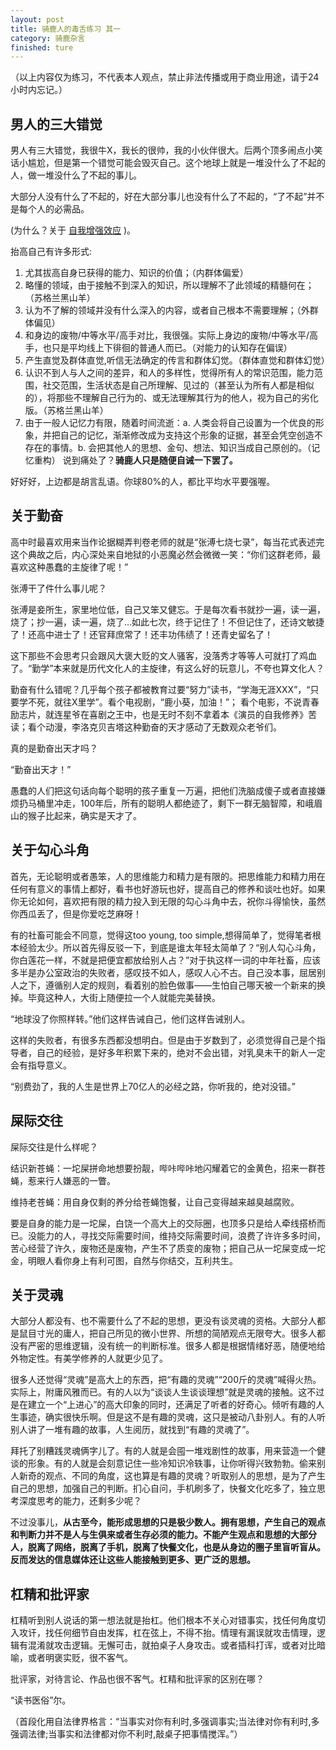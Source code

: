 ```yaml
---
layout: post
title: 骑鹿人的毒舌练习 其一
category: 骑鹿杂言
finished: ture
---
```


（以上内容仅为练习，不代表本人观点，禁止非法传播或用于商业用途，请于24小时内忘记。）

## 男人的三大错觉

男人有三大错觉，我很牛X，我长的很帅，我的小伙伴很大。后两个顶多闹点小笑话小尴尬，但是第一个错觉可能会毁灭自己。这个地球上就是一堆没什么了不起的人，做一堆没什么了不起的事儿。


大部分人没有什么了不起的，好在大部分事儿也没有什么了不起的，“了不起”并不是每个人的必需品。

(为什么？关于
[自我增强效应](http://tech.sina.com.cn/d/f/2017-03-07/doc-ifycaafp2208890.shtml)
)。

抬高自己有许多形式:

1. 尤其拔高自身已获得的能力、知识的价值；（内群体偏爱）
2. 略懂的领域，由于接触不到深入的知识，所以理解不了此领域的精髓何在；（苏格兰黑山羊）
3. 认为不了解的领域并没有什么深入的内容，或者自己根本不需要理解；（外群体偏见）
4. 和身边的废物/中等水平/高手对比，我很强。实际上身边的废物/中等水平/高手，也只是平均线上下徘徊的普通人而已。（对能力的认知存在偏误）
5. 产生直觉及群体直觉,听信无法确定的传言和群体幻觉。（群体直觉和群体幻觉）
6. 认识不到人与人之间的差异，和人的多样性，觉得所有人的常识范围，能力范围，社交范围，生活状态是自己所理解、见过的（甚至认为所有人都是相似的），将那些不理解自己行为的、或无法理解其行为的他人，视为自己的劣化版。（苏格兰黑山羊）
7. 由于一般人记忆力有限，随着时间流逝：a. 人类会将自己设置为一个优良的形象，并把自己的记忆，渐渐修改成为支持这个形象的证据，甚至会凭空创造不存在的事情。b. 会把其他人的思想、金句、想法、知识当成自己原创的。（记忆重构）
说到痛处了？**骑鹿人只是随便自诫一下罢了。**

好好好，上边都是胡言乱语。你球80%的人，都比平均水平要强喔。


## 关于勤奋

高中时最喜欢用来当作论据糊弄判卷老师的就是“张溥七烧七录”，每当花式表述完这个典故之后，内心深处来自地狱的小恶魔必然会微微一笑：“你们这群老师，最喜欢这种愚蠢的主旋律了呢！”

张溥干了件什么事儿呢？

张溥是妾所生，家里地位低，自己又笨又健忘。于是每次看书就抄一遍，读一遍，烧了；抄一遍，读一遍，烧了...如此七次，终于记住了！不但记住了，还诗文敏捷了！还高中进士了！还官拜庶常了！还丰功伟绩了！还青史留名了！

这下那些不会思考只会跟风大褒大贬的文人骚客，没落秀才等等人可就打了鸡血了。“勤学”本来就是历代文化人的主旋律，有这么好的玩意儿，不夸也算文化人？

勤奋有什么错呢？几乎每个孩子都被教育过要“努力”读书，“学海无涯XXX”，“只要学不死，就往X里学”。看个电视剧，“鹿小葵，加油！”； 看个电影，不说青春励志片，就连星爷在喜剧之王中，也是无时不刻不拿着本《演员的自我修养》苦读；看个动漫，李洛克贝吉塔这种勤奋的天才感动了无数观众老爷们。

真的是勤奋出天才吗？

“勤奋出天才！”

愚蠢的人们把这句话向每个聪明的孩子重复一万遍，把他们洗脑成傻子或者直接嫌烦扔马桶里冲走，100年后，所有的聪明人都绝迹了，剩下一群无脑智障，和峨眉山的猴子比起来，确实是天才了。

## 关于勾心斗角

首先，无论聪明或者愚笨，人的思维能力和精力是有限的。把思维能力和精力用在任何有意义的事情上都好，看书也好游玩也好，提高自己的修养和谈吐也好。如果你无论如何，喜欢把有限的精力投入到无限的勾心斗角中去，祝你斗得愉快，虽然你西瓜丢了，但是你爱吃芝麻呀！

有的社畜可能会不同意，觉得这too young, too simple,想得简单了，觉得笔者根本经验太少。所以首先得反驳一下，到底是谁太年轻太简单了？“别人勾心斗角，你白莲花一样，不就是把便宜都放给别人占？”对于执这样一词的中年社畜，应该多半是办公室政治的失败者，感叹技不如人，感叹人心不古。自己没本事，屈居别人之下，遵循别人定的规则，看着别的脸色做事——生怕自己哪天被一个新来的换掉。毕竟这种人，大街上随便拉一个人就能完美替换。

“地球没了你照样转。”他们这样告诫自己，他们这样告诫别人。

这样的失败者，有很多东西都没想明白。但是由于岁数到了，必须觉得自己是个指导者，自己的经验，是好多年积累下来的，绝对不会出错，对乳臭未干的新人一定会有指导意义。

“别费劲了，我的人生是世界上70亿人的必经之路，你听我的，绝对没错。”

## 屎际交往

屎际交往是什么样呢？


结识新苍蝇：一坨屎拼命地想要扮靓，哔咔哔咔地闪耀着它的金黄色，招来一群苍蝇，惹来行人嫌恶的一瞥。


维持老苍蝇：用自身仅剩的养分给苍蝇饱餐，让自己变得越来越臭越腐败。


要是自身的能力是一坨屎，白饶一个高大上的交际圈，也顶多只是给人牵线搭桥而已。没能力的人，寻找交际需要时间，维持交际需要时间，浪费了许许多多时间，苦心经营了许久，废物还是废物，产生不了质变的废物；把自己从一坨屎变成一坨金，明眼人看你身上有利可图，自然与你结交，互利共生。

## 关于灵魂

大部分人都没有、也不需要什么了不起的思想，更没有谈灵魂的资格。大部分人都是鼠目寸光的庸人，把自己所见的微小世界、所想的简陋观点无限夸大。很多人都没有严密的思维逻辑，没有统一的判断标准。很多人都是根据情绪好恶，随便地给外物定性。有美学修养的人就更少见了。

很多人还觉得“灵魂”是高大上的东西，把“有趣的灵魂”“200斤的灵魂”喊得火热。实际上，附庸风雅而已。有的人以为“谈谈人生谈谈理想”就是灵魂的接触。这不过是在建立一个“上进心”的高大印象的同时，还满足了听者的好奇心。倾听有趣的人生事迹，确实很快乐啊。但是这不是有趣的灵魂，这只是被动八卦别人。有的人听别人讲了一堆有趣的故事，人生阅历，就找到“有趣的灵魂了”。

拜托了别糟践灵魂俩字儿了。有的人就是会囤一堆戏剧性的故事，用来营造一个健谈的形象。有的人就是会刻意记住一些冷知识冷轶事，让你听得兴致勃勃。偷来别人新奇的观点、不同的角度，这也算是有趣的灵魂？听取别人的思想，是为了产生自己的思想，加强自己的判断。扪心自问，手机刷多了，快餐文化吃多了，独立思考深度思考的能力，还剩多少呢？

不过没事儿，**从古至今，能形成思想的只是极少数人。拥有思想，产生自己的观点和判断力并不是人与生俱来或者生存必须的能力。不能产生观点和思想的大部分人，脱离了网络，脱离了手机，脱离了快餐文化，也是从身边的圈子里盲听盲从。反而发达的信息媒体还让这些人能接触到更多、更广泛的思想。**

## 杠精和批评家

杠精听到别人说话的第一想法就是抬杠。他们根本不关心对错事实，找任何角度切入攻讦，找任何细节自由发挥，杠在弦上，不得不抬。情理有漏误就攻击情理，逻辑有混淆就攻击逻辑。无懈可击，就拍桌子人身攻击。或者插科打诨，或者对比暗喻，或者明褒实贬，很不客气。

批评家，对待言论、作品也很不客气。杠精和批评家的区别在哪？

“读书医俗”尔。

（首段化用自法律界格言：“当事实对你有利时,多强调事实;当法律对你有利时,多强调法律;当事实和法律都对你不利时,敲桌子把事情搅浑。”）
